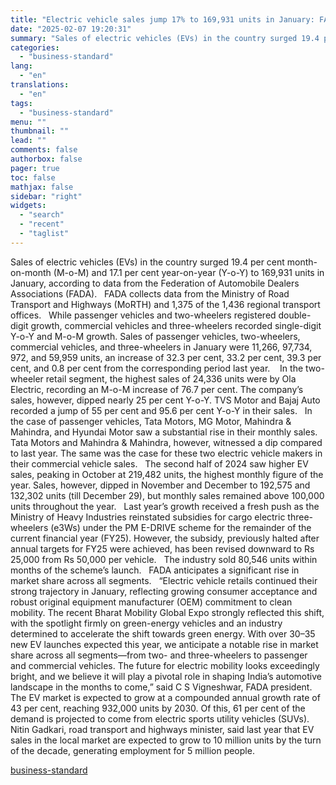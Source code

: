```yaml
---
title: "Electric vehicle sales jump 17% to 169,931 units in January: FADA data"
date: "2025-02-07 19:20:31"
summary: "Sales of electric vehicles (EVs) in the country surged 19.4 per cent month-on-month (M-o-M) and 17.1 per cent year-on-year (Y-o-Y) to 169,931 units in January, according to data from the Federation of Automobile Dealers Associations (FADA). FADA collects data from the Ministry of Road Transport and Highways (MoRTH) and 1,375..."
categories:
  - "business-standard"
lang:
  - "en"
translations:
  - "en"
tags:
  - "business-standard"
menu: ""
thumbnail: ""
lead: ""
comments: false
authorbox: false
pager: true
toc: false
mathjax: false
sidebar: "right"
widgets:
  - "search"
  - "recent"
  - "taglist"
---
```


Sales of electric vehicles (EVs) in the country surged 19.4 per cent month-on-month (M-o-M) and 17.1 per cent year-on-year (Y-o-Y) to 169,931 units in January, according to data from the Federation of Automobile Dealers Associations (FADA).
 
FADA collects data from the Ministry of Road Transport and Highways (MoRTH) and 1,375 of the 1,436 regional transport offices.
 
While passenger vehicles and two-wheelers registered double-digit growth, commercial vehicles and three-wheelers recorded single-digit Y-o-Y and M-o-M growth. Sales of passenger vehicles, two-wheelers, commercial vehicles, and three-wheelers in January were 11,266, 97,734, 972, and 59,959 units, an increase of 32.3 per cent, 33.2 per cent, 39.3 per cent, and 0.8 per cent from the corresponding period last year. 
 
In the two-wheeler retail segment, the highest sales of 24,336 units were by Ola Electric, recording an M-o-M increase of 76.7 per cent. The company’s sales, however, dipped nearly 25 per cent Y-o-Y. TVS Motor and Bajaj Auto recorded a jump of 55 per cent and 95.6 per cent Y-o-Y in their sales.
 
In the case of passenger vehicles, Tata Motors, MG Motor, Mahindra & Mahindra, and Hyundai Motor saw a substantial rise in their monthly sales. Tata Motors and Mahindra & Mahindra, however, witnessed a dip compared to last year. The same was the case for these two electric vehicle makers in their commercial vehicle sales.
 
The second half of 2024 saw higher EV sales, peaking in October at 219,482 units, the highest monthly figure of the year. Sales, however, dipped in November and December to 192,575 and 132,302 units (till December 29), but monthly sales remained above 100,000 units throughout the year.
 
Last year’s growth received a fresh push as the Ministry of Heavy Industries reinstated subsidies for cargo electric three-wheelers (e3Ws) under the PM E-DRIVE scheme for the remainder of the current financial year (FY25). However, the subsidy, previously halted after annual targets for FY25 were achieved, has been revised downward to Rs 25,000 from Rs 50,000 per vehicle.
 
The industry sold 80,546 units within months of the scheme’s launch.
 
FADA anticipates a significant rise in market share across all segments.
 
“Electric vehicle retails continued their strong trajectory in January, reflecting growing consumer acceptance and robust original equipment manufacturer (OEM) commitment to clean mobility. The recent Bharat Mobility Global Expo strongly reflected this shift, with the spotlight firmly on green-energy vehicles and an industry determined to accelerate the shift towards green energy. With over 30–35 new EV launches expected this year, we anticipate a notable rise in market share across all segments—from two- and three-wheelers to passenger and commercial vehicles. The future for electric mobility looks exceedingly bright, and we believe it will play a pivotal role in shaping India’s automotive landscape in the months to come,” said C S Vigneshwar, FADA president.
 
The EV market is expected to grow at a compounded annual growth rate of 43 per cent, reaching 932,000 units by 2030. Of this, 61 per cent of the demand is projected to come from electric sports utility vehicles (SUVs).
 
Nitin Gadkari, road transport and highways minister, said last year that EV sales in the local market are expected to grow to 10 million units by the turn of the decade, generating employment for 5 million people.

[business-standard](https://www.business-standard.com/industry/auto/electric-vehicle-sales-jump-17-to-169-931-units-in-january-fada-data-125020701138_1.html)
